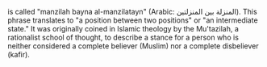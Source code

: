 is called "manzilah bayna al-manzilatayn" (Arabic: المنزلة بين المنزلتين). This phrase translates to "a position between two positions" or "an intermediate state." It was originally coined in Islamic theology by the Mu'tazilah, a rationalist school of thought, to describe a stance for a person who is neither considered a complete believer (Muslim) nor a complete disbeliever (kafir).